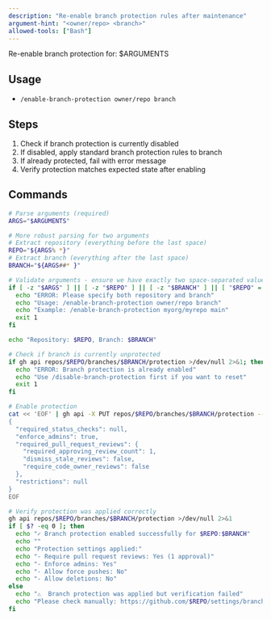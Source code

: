 ```yaml
---
description: "Re-enable branch protection rules after maintenance"
argument-hint: "<owner/repo> <branch>"
allowed-tools: ["Bash"]
---
```


Re-enable branch protection for: $ARGUMENTS

## Usage

- `/enable-branch-protection owner/repo branch`

## Steps

1. Check if branch protection is currently disabled
2. If disabled, apply standard branch protection rules to branch
3. If already protected, fail with error message
4. Verify protection matches expected state after enabling

## Commands

```bash
# Parse arguments (required)
ARGS="$ARGUMENTS"

# More robust parsing for two arguments
# Extract repository (everything before the last space)
REPO="${ARGS% *}"
# Extract branch (everything after the last space)
BRANCH="${ARGS##* }"

# Validate arguments - ensure we have exactly two space-separated values
if [ -z "$ARGS" ] || [ -z "$REPO" ] || [ -z "$BRANCH" ] || [ "$REPO" = "$ARGS" ]; then
  echo "ERROR: Please specify both repository and branch"
  echo "Usage: /enable-branch-protection owner/repo branch"
  echo "Example: /enable-branch-protection myorg/myrepo main"
  exit 1
fi

echo "Repository: $REPO, Branch: $BRANCH"

# Check if branch is currently unprotected
if gh api repos/$REPO/branches/$BRANCH/protection >/dev/null 2>&1; then
  echo "ERROR: Branch protection is already enabled"
  echo "Use /disable-branch-protection first if you want to reset"
  exit 1
fi

# Enable protection
cat << 'EOF' | gh api -X PUT repos/$REPO/branches/$BRANCH/protection --input -
{
  "required_status_checks": null,
  "enforce_admins": true,
  "required_pull_request_reviews": {
    "required_approving_review_count": 1,
    "dismiss_stale_reviews": false,
    "require_code_owner_reviews": false
  },
  "restrictions": null
}
EOF

# Verify protection was applied correctly
gh api repos/$REPO/branches/$BRANCH/protection >/dev/null 2>&1
if [ $? -eq 0 ]; then
  echo "✓ Branch protection enabled successfully for $REPO:$BRANCH"
  echo ""
  echo "Protection settings applied:"
  echo "- Require pull request reviews: Yes (1 approval)"
  echo "- Enforce admins: Yes"
  echo "- Allow force pushes: No"
  echo "- Allow deletions: No"
else
  echo "⚠️  Branch protection was applied but verification failed"
  echo "Please check manually: https://github.com/$REPO/settings/branches"
fi
```
